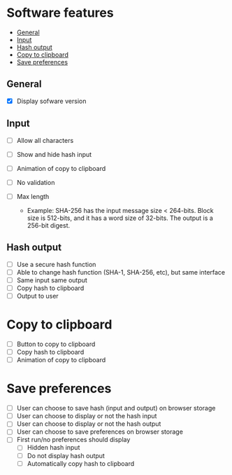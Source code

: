 # Software features

- [General](#general)
- [Input](#input)
- [Hash output](#hash-output)
- [Copy to clipboard](#copy-to-clipboard)
- [Save preferences](#save-preferences)

## General

- [x] Display sofware version

## Input

- [ ] Allow all characters
- [ ] Show and hide hash input
- [ ] Animation of copy to clipboard
- [ ] No validation
- [ ] Max length

  - Example: SHA-256 has the input message size < 264-bits. Block size is
    512-bits, and it has a word size of 32-bits. The output is a 256-bit digest.

## Hash output

- [ ] Use a secure hash function
- [ ] Able to change hash function (SHA-1, SHA-256, etc), but same interface
- [ ] Same input same output
- [ ] Copy hash to clipboard
- [ ] Output to user

# Copy to clipboard

- [ ] Button to copy to clipboard
- [ ] Copy hash to clipboard
- [ ] Animation of copy to clipboard

# Save preferences

- [ ] User can choose to save hash (input and output) on browser storage
- [ ] User can choose to display or not the hash input
- [ ] User can choose to display or not the hash output
- [ ] User can choose to save preferences on browser storage
- [ ] First run/no preferences should display
  - [ ] Hidden hash input
  - [ ] Do not display hash output
  - [ ] Automatically copy hash to clipboard
